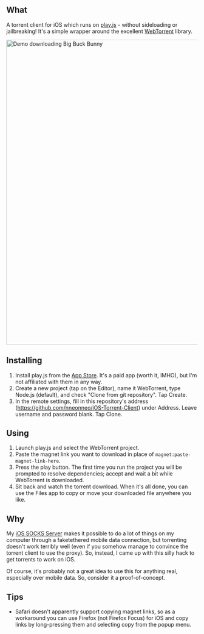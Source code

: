 ## What

A torrent client for iOS which runs on [play.js](https://playdotjs.com/) - without sideloading or jailbreaking! It's a simple wrapper around the excellent [WebTorrent](https://github.com/webtorrent/webtorrent) library.

[<img src="https://github.com/nneonneo/iOS-Torrent-Client/raw/master/demo.png" alt="Demo downloading Big Buck Bunny" height="800px">](demo.png)

## Installing

1. Install play.js from the [App Store](https://itunes.apple.com/us/app/play-js/id1423330822). It's a paid app (worth it, IMHO), but I'm not affiliated with them in any way.
2. Create a new project (tap on the Editor), name it WebTorrent, type Node.js (default), and check "Clone from git repository". Tap Create.
3. In the remote settings, fill in this repository's address (https://github.com/nneonneo/iOS-Torrent-Client) under Address. Leave username and password blank. Tap Clone.

## Using
1. Launch play.js and select the WebTorrent project.
2. Paste the magnet link you want to download in place of `magnet:paste-magnet-link-here`.
3. Press the play button. The first time you run the project you will be prompted to resolve dependencies; accept and wait a bit while WebTorrent is downloaded.
4. Sit back and watch the torrent download. When it's all done, you can use the Files app to copy or move your downloaded file anywhere you like.

## Why

My [iOS SOCKS Server](https://github.com/nneonneo/iOS-SOCKS-Server) makes it possible to do a lot of things on my computer through a faketethered mobile data connection, but torrenting doesn't work terribly well (even if you somehow manage to convince the torrent client to use the proxy). So, instead, I came up with this silly hack to get torrents to work on iOS.

Of course, it's probably not a great idea to use this for anything real, especially over mobile data. So, consider it a proof-of-concept.

## Tips

- Safari doesn't apparently support copying magnet links, so as a workaround you can use Firefox (not Firefox Focus) for iOS and copy links by long-pressing them and selecting copy from the popup menu.
